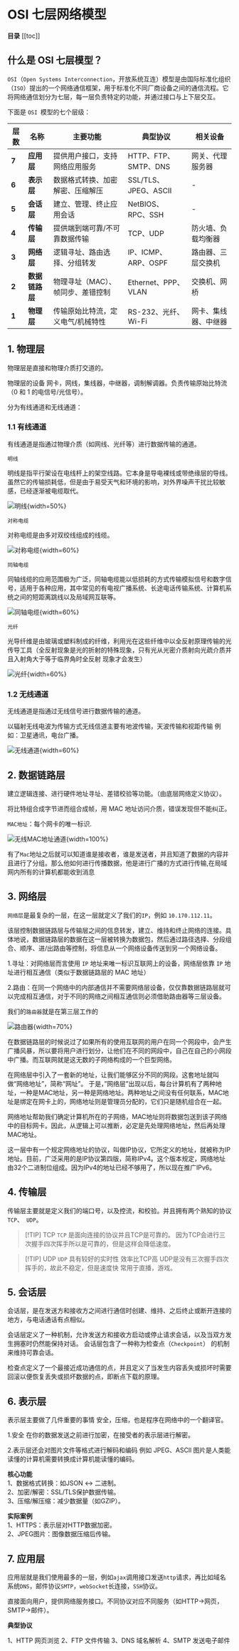 # OSI 七层网络模型

**目录**
[[toc]]

## 什么是 OSI 七层模型？

`OSI`（`Open Systems Interconnection`，开放系统互连）模型是由国际标准化组织（`ISO`）提出的一个网络通信框架，用于标准化不同厂商设备之间的通信流程。它将网络通信划分为七层，每一层负责特定的功能，并通过接口与上下层交互。

下面是 `OSI `模型的七个层级：

| **层数** | **名称**   | **主要功能**                      | **典型协议**    | **相关设备**         |
| -------- | -------------- | --------------------------------- | -------------------- | -------------------- |
| **7**    | **应用层**     | 提供用户接口，支持网络应用服务    | HTTP、FTP、SMTP、DNS | 网关、代理服务器     |
| **6**    | **表示层**     | 数据格式转换、加密解密、压缩解压  | SSL/TLS、JPEG、ASCII | -                    |
| **5**    | **会话层**     | 建立、管理、终止应用会话          | NetBIOS、RPC、SSH    | -                    |
| **4**    | **传输层**     | 提供端到端可靠/不可靠数据传输     | TCP、UDP             | 防火墙、负载均衡器   |
| **3**    | **网络层**     | 逻辑寻址、路由选择、分组转发      | IP、ICMP、ARP、OSPF  | 路由器、三层交换机   |
| **2**    | **数据链路层** | 物理寻址（MAC）、帧同步、差错控制 | Ethernet、PPP、VLAN  | 交换机、网桥         |
| **1**    | **物理层**     | 传输原始比特流，定义电气/机械特性 | RS-232、光纤、Wi-Fi  | 网卡、集线器、中继器 |

## 1. 物理层

物理层是直接和物理介质打交道的。

物理层的设备 网卡，网线，集线器，中继器，调制解调器。负责传输原始比特流（0 和 1 的电信号/光信号）。

分为有线通道和无线通道：

### 1.1 有线通道

有线通道是指通过物理介质（如网线、光纤等）进行数据传输的通道。

`明线`

明线是指平行架设在电线杆上的架空线路。它本身是导电裸线或带绝缘层的导线。虽然它的传输损耗低，但是由于易受天气和环境的影响，对外界噪声干扰比较敏感，已经逐渐被电缆取代。

![明线](../images/OSI-1.png){width=50%}

`对称电缆`

对称电缆是由多对双绞线组成的线缆。

![对称电缆](../images/OSI-2.png){width=60%}

`同轴电缆`

同轴线缆的应用范围极为广泛，同轴电缆能以低损耗的方式传输模拟信号和数字信号，适用于各种应用，其中常见的有电视广播系统、长途电话传输系统、计算机系统之间的短距离跳线以及局域网互联等。

![同轴电缆](../images/OSi-3.png){width=60%}

`光纤`

光导纤维是由玻璃或塑料制成的纤维，利用光在这些纤维中以全反射原理传输的光传导工具（全反射现象是光的折射的特殊现象，只有光从光密介质射向光疏介质并且入射角大于等于临界角时全反射 现象才会发生）

![光纤](../images/OSI-4.png){width=60%}

### 1.2 无线通道

无线通道是指通过无线信号进行数据传输的通道。

以辐射无线电波为传输方式无线信道主要有地波传输，天波传输和视距传输 例如：卫星通讯，电台广播。

![无线通道](../images/OSI-5.png){width=60%}

## 2. 数据链路层

建立逻辑连接、进行硬件地址寻址、差错校验等功能。（由底层网络定义协议）。

将比特组合成字节进而组合成帧，用 MAC 地址访问介质，错误发现但不能纠正。

`MAC地址`：每个网卡的唯一标识.

![无线MAC地址通道](../images/OSI-6.png){width=100%}

有了`Mac`地址之后就可以知道谁是接收者，谁是发送者，并且知道了数据的内容并且进行了分组。那么他如何进行传播数据，他是进行广播的方式进行传输,在局域网内所有的计算机都能收到消息

## 3. 网络层

`网络层`是最复杂的一层，在这一层就定义了我们的`IP`，例如 `10.170.112.11`。

该层控制数据链路层与传输层之间的信息转发，建立、维持和终止网络的连接。具体地说，数据链路层的数据在这一层被转换为数据包，然后通过路径选择、分段组合、顺序、进/出路由等控制，将信息从一个网络设备传送到另一个网络设备。

1.寻址：对网络层而言使用 `IP` 地址来唯一标识互联网上的设备，网络层依靠 `IP` 地址进行相互通信（类似于数据链路层的 MAC 地址）<br/>

2.路由：在同一个网络中的内部通信并不需要网络层设备，仅仅靠数据链路层就可以完成相互通信，对于不同的网络之间相互通信则必须借助路由器等三层设备。<br/>

我们的`路由器`就是在第三层工作的

![路由器](../images/OSI-7.png){width=70%}


在数据链路层的时候说过了如果所有的使用互联网的用户在同一个网段中，会产生广播风暴，所以要将用户进行划分，让他们在不同的网段中，自己在自己的小网段中广播。而互联网就是这无数的子网络构成的一个巨型网络。

在网络层中引入了一套新的地址，让我们能够区分不同的网段。这套地址就叫做“网络地址”，简称“网址”。
于是，”网络层”出现以后，每台计算机有了两种地址，一种是MAC地址，另一种是网络地址。两种地址之间没有任何联系，MAC地址是绑定在网卡上的，网络地址则是管理员分配的，它们只是随机组合在一起。

网络地址帮助我们确定计算机所在的子网络，MAC地址则将数据包送到该子网络中的目标网卡。因此，从逻辑上可以推断，必定是先处理网络地址，然后再处理MAC地址。

这一层中有一个规定网络地址的协议，叫做IP协议，它所定义的地址，就被称为IP地址。目前，广泛采用的是IP协议第四版，简称IPv4。这个版本规定，网络地址由32个二进制位组成。因为IPv4的地址已经不够用了，所以现在推广IPv6。


## 4. 传输层

传输层主要就是定义我们的端口号，以及控流，和校验。并且拥有两个熟知的协议 `TCP`、` UDP`。

> [!TIP] TCP
> `TCP` 是面向连接的协议并且TCP是可靠的。
> 因为TCP会进行三次握手四次挥手所以是可靠的，但是这样会降低速度。


> [!TIP] UDP
> `UDP` 具有较好的实时性 效率比TCP高
> UDP是没有三次握手四次挥手的，故此不稳定，但是速度快 常用于直播，游戏。

## 5. 会话层

会话层，是在发送方和接收方之间进行通信时创建、维持、之后终止或断开连接的地方，与电话通话有点相似。

会话层定义了一种机制，允许发送方和接收方启动或停止请求会话，以及当双方发生拥塞时仍然能保持对话。
会话层包含了一种称为检查点（`Checkpoint`） 的机制来维持可靠会话。

检查点定义了一个最接近成功通信的点，并且定义了当发生内容丢失或损坏时需要回滚以便恢复丢失或损坏数据的点，即断点下载的原理。
 
## 6. 表示层

表示层主要做了几件重要的事情 安全，压缩，也是程序在网络中的一个翻译官。

1.安全 在你的数据发送之前进行加密，在接受者的表示层进行解密。

2.表示层还会对图片文件等格式进行解码和编码 例如 JPEG、ASCll 图片是人类能读懂的计算机需要转换成计算机能读懂的编码。


**核心功能**<br/>
1、数据格式转换：如JSON ↔ 二进制。<br/>
2、加密/解密：SSL/TLS保护数据传输。<br/>
3、压缩/解压缩：减少数据量（如GZIP）。<br/>

**实际案例**<br/>
1、HTTPS：表示层对HTTP数据加密。<br/>
2、JPEG图片：图像数据压缩后传输。<br/>


## 7. 应用层

应用层就是我们使用最多的一层，例如`ajax`调用接口发送`http`请求，再比如域名系统`DNS`，邮件协议`SMTP`，`webSocket`长连接，`SSH`协议。

直接面向用户，提供网络服务接口。不同协议对应不同服务（如HTTP→网页，SMTP→邮件）。

**典型协议**

1、HTTP	网页浏览
2、FTP	文件传输
3、DNS	域名解析
4、SMTP	发送电子邮件